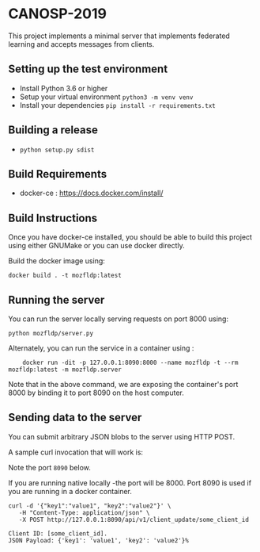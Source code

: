 # CANOSP-2019

This project implements a minimal server that implements federated
learning and accepts messages from clients.

## Setting up the test environment


* Install Python 3.6 or higher
* Setup your virtual environment `python3 -m venv venv`
* Install your dependencies `pip install -r requirements.txt`


## Building a release

* `python setup.py sdist`


## Build Requirements

* docker-ce : https://docs.docker.com/install/


## Build Instructions

Once you have docker-ce installed, you should be able to build this
project using either GNUMake or you can use docker directly.


Build the docker image using:

```
docker build . -t mozfldp:latest
```

## Running the server

You can run the server locally serving requests on port 8000 using:

```
python mozfldp/server.py
```

Alternately, you can run the service in a container using :

```
	docker run -dit -p 127.0.0.1:8090:8000 --name mozfldp -t --rm mozfldp:latest -m mozfldp.server
```

Note that in the above command, we are exposing the container's port
8000 by binding it to port 8090 on the host computer.


## Sending data to the server


You can submit arbitrary JSON blobs to the server using HTTP POST.

A sample curl invocation that will work is:

Note the port `8090` below.

If you are running native locally -the port will be 8000.  Port 8090
is used if you are running in a docker container.

```
curl -d '{"key1":"value1", "key2":"value2"}' \
   -H "Content-Type: application/json" \
   -X POST http://127.0.0.1:8090/api/v1/client_update/some_client_id

Client ID: [some_client_id].
JSON Payload: {'key1': 'value1', 'key2': 'value2'}%
```
